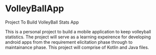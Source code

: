# VolleyBallApp
Project To Build VolleyBall Stats App

This is a personal project to build a mobile application to keep volleyball statistics. The project will
serve as a learning expeirence for developing android apps from the requirement elicitation phase through to maintainance phase.
This project will comprise of Kotlin and Java files.
